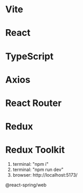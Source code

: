 # Vite
# React
# TypeScript
# Axios
# React Router
# Redux
# Redux Toolkit

1. terminal: "npm i"
2. terminal: "npm run dev"
3. browser: http://localhost:5173/


@react-spring/web